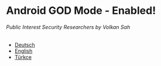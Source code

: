 # Android GOD Mode - Enabled!
###### Public Interest Security Researchers by Volkan Sah

- [Deutsch](de/README.md)
- [English](de/README.md)
- [Türkce](de/README.md)
